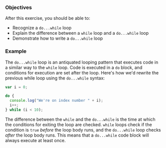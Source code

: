 <!--{ ids:[198], language:'JavaScript', type:'workshop', order: 7, name:'Do...While Loops', description:'Similar to a while loop, but runs at least once no matter what' } -->

### Objectives

After this exercise, you should be able to:

- Recognize a `do...while` loop
- Explain the difference between a `while` loop and a `do...while` loop
- Demonstrate how to write a `do...while` loop

### Example

The `do...while` loop is an antiquated looping pattern that executes code in a similar way to the `while` loop. Code is executed in a `do` block, and conditions for execution are set after the loop. Here's how we'd rewrite the previous while loop using the `do...while` syntax:

```js
var i = 0;

do {
  console.log("We're on index number " + i);
  i++;
} while (i < 10);
```

The difference between the `while` and the `do...while` is the time at which the conditions for exiting the loop are checked. `while` loops check if the condition is `true` _before_ the loop body runs, and the `do...while` loop checks _after_ the loop body runs. This means that a `do...while` code block will always execute at least once.
